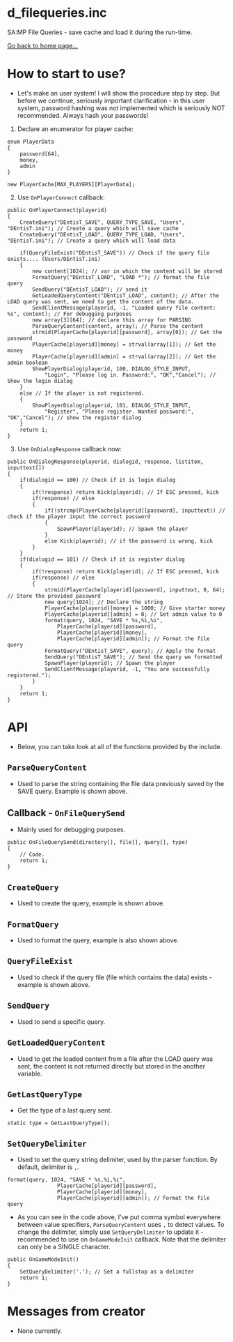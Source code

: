 # d_filequeries.inc
SA:MP File Queries - save cache and load it during the run-time.

[Go back to home page...](README.md)

# How to start to use?
- Let's make an user system! I will show the procedure step by step. But before we continue, seriously important clarification - in this user system, password hashing was not implemented which is seriously NOT recommended. Always hash your passwords!

1. Declare an enumerator for player cache:
```pawn
enum PlayerData
{
    password[64],
    money,
    admin
}

new PlayerCache[MAX_PLAYERS][PlayerData];
```
2. Use ``OnPlayerConnect`` callback:
```pawn
public OnPlayerConnect(playerid)
{
    CreateQuery("DEntisT_SAVE", QUERY_TYPE_SAVE, "Users", "DEntisT.ini"); // Create a query which will save cache
    CreateQuery("DEntisT_LOAD", QUERY_TYPE_LOAD, "Users", "DEntisT.ini"); // Create a query which will load data
    
    if(QueryFileExist("DEntisT_SAVE")) // Check if the query file exists.... (Users/DEntisT.ini)
    {
        new content[1024]; // var in which the content will be stored
        FormatQuery("DEntisT_LOAD", "LOAD *"); // format the file query
        SendQuery("DEntisT_LOAD"); // send it
        GetLoadedQueryContent("DEntisT_LOAD", content); // After the LOAD query was sent, we need to get the content of the data.
        SendClientMessage(playerid, -1, "Loaded query file content: %s", content); // For debugging purposes
        new array[3][64]; // declare this array for PARSING
        ParseQueryContent(content, array); // Parse the content
        strmid(PlayerCache[playerid][password], array[0]); // Get the password 
        PlayerCache[playerid][money] = strval(array[1]); // Get the money
        PlayerCache[playerid][admin] = strval(array[2]); // Get the admin boolean
        ShowPlayerDialog(playerid, 100, DIALOG_STYLE_INPUT, 
            "Login", "Please log in. Password:", "OK","Cancel"); // Show the login dialog
    }
    else // If the player is not registered.
    {
        ShowPlayerDialog(playerid, 101, DIALOG_STYLE_INPUT, 
            "Register", "Please register. Wanted password:", "OK","Cancel"); // show the register dialog
    }
    return 1;
}
```
3. Use ``OnDialogResponse`` callback now:
```pawn
public OnDialogResponse(playerid, dialogid, response, listitem, inputtext[])
{
    if(dialogid == 100) // Check if it is login dialog
    {
        if(!response) return Kick(playerid); // If ESC pressed, kick
        if(response) // else
        {
            if(!strcmp(PlayerCache[playerid][password], inputtext)) // check if the player input the correct password
            {
                SpawnPlayer(playerid); // Spawn the player
            }
            else Kick(playerid); // if the password is wrong, kick
        }
    }
    if(dialogid == 101) // Check if it is register dialog
    {
        if(!response) return Kick(playerid); // If ESC pressed, kick
        if(response) // else
        {
            strmid(PlayerCache[playerid][password], inputtext, 0, 64); // Store the provided password
            new query[1024]; // Declare the string
            PlayerCache[playerid][money] = 1000; // Give starter money
            PlayerCache[playerid][admin] = 0; // Set admin value to 0
            format(query, 1024, "SAVE * %s,%i,%i", 
                PlayerCache[playerid][password],
                PlayerCache[playerid][money],
                PlayerCache[playerid][admin]); // Format the file query
            FormatQuery("DEntisT_SAVE", query); // Apply the format
            SendQuery("DEntisT_SAVE"); // Send the query we formatted
            SpawnPlayer(playerid); // Spawn the player
            SendClientMessage(playerid, -1, "You are successfully registered.");
        }
    }
    return 1;
}
```
# API
- Below, you can take look at all of the functions provided by the include.

## ``ParseQueryContent``
- Used to parse the string containing the file data previously saved by the SAVE query. Example is shown above.
## Callback - ``OnFileQuerySend``
- Mainly used for debugging purposes.
```pawn
public OnFileQuerySend(directory[], file[], query[], type) 
{
    // Code.
    return 1;
}
```

## ``CreateQuery``
- Used to create the query, example is shown above.

## ``FormatQuery``
- Used to format the query, example is also shown above.

## ``QueryFileExist``
- Used to check if the query file (file which contains the data) exists - example is shown above.

## ``SendQuery``
- Used to send a specific query.

## ``GetLoadedQueryContent``
- Used to get the loaded content from a file after the LOAD query was sent, the content is not returned directly but stored in the another variable.

## ``GetLastQueryType``
- Get the type of a last query sent.

```pawn
static type = GetLastQueryType();
```
## ``SetQueryDelimiter``
- Used to set the query string delimiter, used by the parser function. By default, delimiter is `,`.
```pawn
format(query, 1024, "SAVE * %s,%i,%i", 
                PlayerCache[playerid][password],
                PlayerCache[playerid][money],
                PlayerCache[playerid][admin]); // Format the file query
```
- As you can see in the code above, I've put comma symbol everywhere between value specifiers, ``ParseQueryContent`` uses `,` to detect values.
To change the delimiter, simply use ``SetQueryDelimiter`` to update it - recommended to use on ``OnGameModeInit`` callback. Note that the delimiter can only be a SINGLE character.
```pawn
public OnGameModeInit()
{
    SetQueryDelimiter('.'); // Set a fullstop as a delimiter
    return 1;
}
```
# Messages from creator
- None currently.
